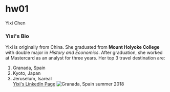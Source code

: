 # hw01 
Yixi Chen

### Yixi's Bio

Yixi is originally from China. She graduated from **Mount Holyoke College** with double major in *History and Economics*. After graduation, she worked at Mastercard as an analyst for three years. Her top 3 travel destination are:
1. Granada, Spain
2. Kyoto, Japan
3. Jeruselum, Isareal  
[Yixi's LinkedIn Page](https://www.linkedin.com/in/yixi-chen-7b42bb63/)
![Granada, Spain summer 2018](https://www.clubvillamar.com/blog/wp-content/uploads/2018/05/granada-alhambra-1024x576.jpg)
